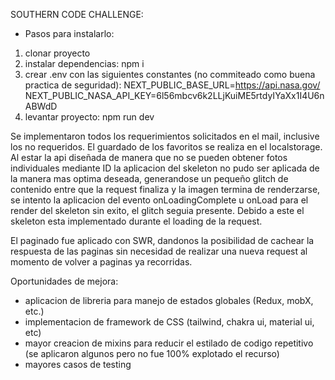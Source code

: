 SOUTHERN CODE CHALLENGE:

- Pasos para instalarlo:

1. clonar proyecto
2. instalar dependencias: npm i
3. crear .env con las siguientes constantes (no commiteado como buena practica de seguridad):
    NEXT_PUBLIC_BASE_URL=https://api.nasa.gov/
    NEXT_PUBLIC_NASA_API_KEY=6l56mbcv6k2LLjKuiME5rtdyIYaXx1I4U6nABWdD
4. levantar proyecto: npm run dev

Se implementaron todos los requerimientos solicitados en el mail, inclusive los no requeridos. El guardado de los favoritos se realiza en el localstorage.
Al estar la api diseñada de manera que no se pueden obtener fotos individuales mediante ID la aplicacion del skeleton no pudo ser aplicada de la manera mas optima deseada, generandose un pequeño glitch de contenido entre que la request finaliza y la imagen termina de renderzarse, se intento la aplicacion del evento onLoadingComplete u onLoad para el render del skeleton sin exito, el glitch seguia presente. Debido a este el skeleton esta implementado durante el loading de la request.

El paginado fue aplicado con SWR, dandonos la posibilidad de cachear la respuesta de las paginas sin necesidad de realizar una nueva request al momento de volver a paginas ya recorridas.

Oportunidades de mejora:

- aplicacion de libreria para manejo de estados globales (Redux, mobX, etc.)
- implementacion de framework de CSS (tailwind, chakra ui, material ui, etc)
- mayor creacion de mixins para reducir el estilado de codigo repetitivo (se aplicaron algunos pero no fue 100% explotado el recurso)
- mayores casos de testing
